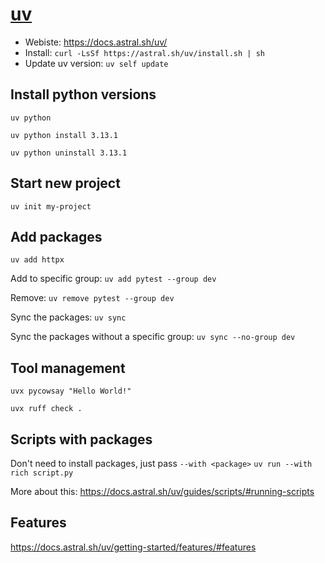 # [uv](https://docs.astral.sh/uv/)

- Webiste: https://docs.astral.sh/uv/
- Install: `curl -LsSf https://astral.sh/uv/install.sh | sh`
- Update uv version: `uv self update`

## Install python versions

`uv python`

`uv python install 3.13.1`

`uv python uninstall 3.13.1`


## Start new project

`uv init my-project`

## Add packages

`uv add httpx`

Add to specific group: `uv add pytest --group dev`

Remove: `uv remove pytest --group dev`

Sync the packages: `uv sync`

Sync the packages without a specific group: `uv sync --no-group dev` 

## Tool management

`uvx pycowsay "Hello World!"`

`uvx ruff check .`

## Scripts with packages

Don't need to install packages, just pass `--with <package>`
`uv run --with rich script.py`

More about this: https://docs.astral.sh/uv/guides/scripts/#running-scripts

## Features

https://docs.astral.sh/uv/getting-started/features/#features

